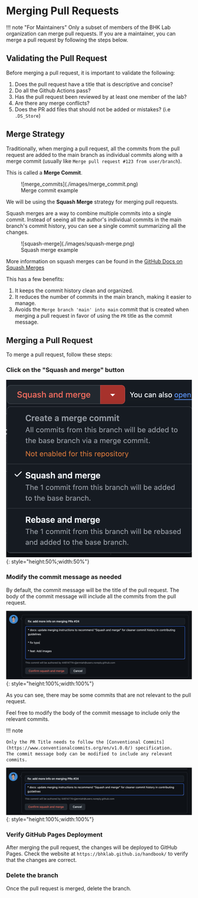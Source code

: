# Merging Pull Requests

!!! note "For Maintainers"
    Only a subset of members of the BHK Lab organization can merge pull requests.
    If you are a maintainer, you can merge a pull request by following the steps below.

## Validating the Pull Request

Before merging a pull request, it is important to validate the following:

1. Does the pull request have a title that is descriptive and concise?
2. Do all the Github Actions pass?
3. Has the pull request been reviewed by at least one member of the lab?
4. Are there any merge conflicts?
5. Does the PR add files that should not be added or mistakes? (i.e `.DS_Store`)

## Merge Strategy

Traditionally, when merging a pull request, all the commits from the
pull request are added to the main branch as individual commits along with a
merge commit (usually like `Merge pull request #123 from user/branch`).

This is called a **Merge Commit**.

<figure markdown="span" width="100%">
  ![merge_commits](./images/merge_commit.png)
  <figcaption>Merge commit example</figcaption>
</figure>

We will be using the **Squash Merge** strategy for merging pull requests.

Squash merges are a way to combine multiple commits into a single commit.
Instead of seeing all the author's individual commits in the main branch's
commit history, you can see a single commit summarizing all the changes.

<figure markdown="span">
  ![squash-merge](./images/squash-merge.png)
  <figcaption>Squash merge example</figcaption>
</figure>

More information on squash merges can be found in the [GitHub Docs on Squash Merges](https://docs.github.com/en/pull-requests/collaborating-with-pull-requests/incorporating-changes-from-a-pull-request/about-pull-request-merges#squash-and-merge-your-pull-request-commits)

This has a few benefits:

1. It keeps the commit history clean and organized.
2. It reduces the number of commits in the main branch, making it easier to manage.
3. Avoids the `Merge branch 'main' into main` commit that is created when merging
   a pull request in favor of using the `PR` title as the commit message.

## Merging a Pull Request

To merge a pull request, follow these steps:

### Click on the "Squash and merge" button

![image](images/squash_merge.png){: style="height:50%;width:50%"}

### Modify the commit message as needed

By default, the commit message will be the title of the pull request.
The body of the commit message will include all the commits from the pull request.

![update_pr](images/update_pr_info.png){: style="height:100%;width:100%"}

As you can see, there may be some commits that are not relevant to the pull request.

Feel free to modify the body of the commit message to include only the relevant commits.

!!! note

    Only the PR Title needs to follow the [Conventional Commits](https://www.conventionalcommits.org/en/v1.0.0/) specification.
    The commit message body can be modified to include any relevant commits.

![better_pr](images/better_pr_body.png){: style="height:100%;width:100%"}

### Verify GitHub Pages Deployment

After merging the pull request, the changes will be deployed to GitHub Pages.
Check the website at `https://bhklab.github.io/handbook/` to verify that the changes are correct.

### Delete the branch

Once the pull request is merged, delete the branch.
